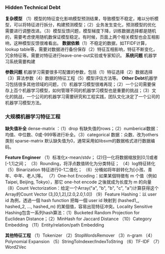 ### Hidden Technical Debt
**复杂模型** （1）模型的特征变化影响模型预测结果，导致模型不稳定，难以分析模型，可以将特征进行拆分，构建预测模型；（2）业务发生变化，预测模型的优化需要进行调整改进。（3）模型反馈问题，模型梯度下降，训练数据选择都是随机的，需要考虑使用随机数保证模型稳定。有时候，页面上两个相关模型也会互相影响，这种模型反馈很难看出。
**数据依赖**（1）不稳定的数据，如TFIDF计算，lookup table等，需要对数据进行备份保存（2）特征互相影响，特征不断变化，冗余特征等。需要对特征进行leave-one-out实验或专家知识。
**系统问题** 机器学习系统需要构建

**参数问题** 机器学习需要很多可配置的参数，包括（1）特征选择（2）数据选择（3）算法参数（4）数据的特征工程（5）模型评估方法等。
**Other Debt**机器学习包括很多其他领域的问题，（1）机器学习模型很难再现；（2）一个公司需要保存上百个机器学习模型，如何管理不同的机器学习模型也是重要的挑战；（3）文化的挑战，一个公司的机器学习需要研究和工程实践，团队文化决定了一个公司的机器学习模型方法。


### 大规模机器学习特征工程

**缺失值补全**
   dense-matrix ：（1）drop 有缺失值的rows；（2）numberical数据：均值、中位数、0或-999等进行补全。（3）categorical 数据：众数、改为others类别
   sparse-matrix 默认缺失值为0，通常采用如libsvm的数据格式进行数据编码。

**Feature Engineer**
（1）标准化x-mean/stdv；
 (2)归一化将数据缩放到[0,1]或者[-1,1]之间；
（3）Rounding，将浮点数值转化为分类特征；
（4）log特征转化
（5）Binarization 特征进行0-1二值化；
（6）分桶如将年龄转化为[小孩、青年、中年、老人]等。
（7）One-hot Encoding：如果某個特徵有 m 个值（例如 Taipei, Beijing, Tokyo），那它 one-hot encode 之後就成为长度为 m 的向量
（8）Count Vectorization：给定一个Array("a", "b", "b", "c", "a")计算获得这个Array的Count Vector (3,[0,1,2],[2.0,2.0,1.0])
（9）Feature Hashing：以 user id 為例，透過一個 hash function 把每一個 user id 映射到 (hashed1_, hashed_2, ..., hashed_m) 的某個值，容易出现特征冲突。Locality Sensitive Hashing包含一系列hash算法：（1）Bucketed Random Projection for  Euclidean Distance；（2）MinHash for Jaccard Distance
（10）Category Embedding
（11）Entity/relation/path Embedding

**其他特征工程**
（1）Tokenizer
（2）StopWordsRemover
（3）n-gram
（4）Polynomial Expansion
（5）StringToIndexer/IndexToString
（6）TF-IDF
（7）Word2Vec